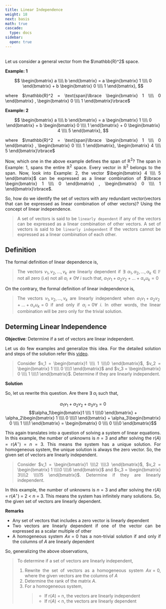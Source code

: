 ```yaml
---
title: Linear Independence
weight: 18
next: basis
math: true
cascade:
  type: docs
sidebar:
  open: true
---
```


<br>
<div style="text-align: justify;">
Let us consider a general vector from the $\mathbb{R}^2$ space.

**Example: 1**

$$
\begin{bmatrix} a \\\\ b \end{bmatrix} = a \begin{bmatrix} 1 \\\\ 0 \end{bmatrix} + b \begin{bmatrix} 0 \\\\ 1 \end{bmatrix},
$$

where $\mathbb{R}^2 = \text{span}\lbrace \begin{bmatrix} 1 \\\\ 0 \end{bmatrix} , \begin{bmatrix} 0 \\\\ 1 \end{bmatrix}\rbrace$

**Example: 2**

$$
\begin{bmatrix} a \\\\ b \end{bmatrix} = a \begin{bmatrix} 1 \\\\ 0 \end{bmatrix} + b \begin{bmatrix} 0 \\\\ 1 \end{bmatrix} + 0 \begin{bmatrix} 4 \\\\ 5 \end{bmatrix},
$$

where $\mathbb{R}^2 = \text{span}\lbrace \begin{bmatrix} 1 \\\\ 0 \end{bmatrix} , \begin{bmatrix} 0 \\\\ 1 \end{bmatrix}, \begin{bmatrix} 4 \\\\ 5 \end{bmatrix}\rbrace$

Now, which one in the above example defines the span of $\mathbb{R}^2$? The span in Example: 1, spans the entire $\mathbb{R}^2$ space. Every vector in $\mathbb{R}^2$ belongs to the span. Now, look into Example: 2, the vector $\begin{bmatrix} 4 \\\\ 5 \end{bmatrix}$ can be expressed as a linear combination of $\lbrace \begin{bmatrix} 1 \\\\ 0 \end{bmatrix} , \begin{bmatrix} 0 \\\\ 1 \end{bmatrix}\rbrace$.

So, how do we identify the set of vectors with any redundant vector(vectors that can be expressed as linear combination of other vectors)? Using the concept of linear independence.

> A set of vectors is said to be `linearly dependent` if any of the vectors can be expressed as a linear combination of other vectors. A set of vectors is said to be `linearly independent` if the vectors cannot be expressed as a linear combination of each other.

## Definition

The formal definition of linear dependence is,

> The vectors $v_1, v_2, \dots, v_k$ are linearly dependent if $\exists \text{ } \alpha_1, \alpha_2, \dots, \alpha_k \in \mathbb{F}$ not all zero (i.e) not all $\alpha_i \neq 0  \forall \text{ } i$ such that, $\alpha_1v_1 + \alpha_2v_2 + \dots + \alpha_vu_k = 0$

On the contrary, the formal definition of linear independence is,

> The vectors $v_1, v_2, \dots, v_k$ are linearly independent when $\alpha_1v_1 + \alpha_2v_2 + \dots + \alpha_vu_k = 0$ if and only if $\alpha_i = 0 \forall \text{ } i$. In other words, the linear combination will be zero only for the trivial solution.

## Determing Linear Independence

**Objective**: Determine if a set of vectors are linear independent.

Let us do few examples and generalize this idea. For the detailed solution and steps of the solution refer this [video](https://youtu.be/DZH-0-9jDKw?si=y5AArCGli2xx-q3M).

> Consider $v_1 = \begin{bmatrix}1 \\\\ 1 \\\\0 \end{bmatrix}$, $v_2 = \begin{bmatrix} 1 \\\\ 0 \\\\1 \end{bmatrix}$ and $v_3 = \begin{bmatrix} 0 \\\\ 1 \\\\1 \end{bmatrix}$. Determine if they are linearly independent.

**Solution**

So, let us rewrite this question. Are there $\exists \text{ } \alpha_i$ such that,

$$\alpha_1v_1 + \alpha_2v_2 + \alpha_3v_3 = 0$$
$$\alpha_1\begin{bmatrix}1 \\\\ 1 \\\\0 \end{bmatrix} + \alpha_2\begin{bmatrix} 1 \\\\ 0 \\\\1 \end{bmatrix} + \alpha_3\begin{bmatrix} 0 \\\\ 1 \\\\1 \end{bmatrix} = \begin{bmatrix} 0 \\\\ 0 \\\\0 \end{bmatrix}$$

This again translates into a question of solving a system of linear equations. In this example, the number of unknowns is $n=3$ and after solving the r($A$) = r($A^\star$) = $n$ = 3. This means the system has a unique solution. For homogeneous system, the unique solution is always the zero vector. So, the given set of vectors are linearly independent.

> Consider $v_1 = \begin{bmatrix}1 \\\\2 \\\\3 \end{bmatrix}$, $v_2 = \begin{bmatrix} 1 \\\\0 \\\\6 \end{bmatrix}$ and $v_3 = \begin{bmatrix} 3\\\\2 \\\\15 \end{bmatrix}$. Determine if they are linearly independent.

In this example, the number of unknowns is $n=3$ and after solving the r($A$) = r($A^\star$) = 2 < $n$ = 3. This means the system has infinitely many solutions. So, the given set of vectors are linearly dependent.

**Remarks**

- Any set of vectors that includes a zero vector is linearly dependent
- Two vectors are linearly dependent if one of the vector can be expressed as a scalar multiple of other
- A homogeneous system $Ax=0$ has a non-trivial solution if and only if the columns of $A$ are linearly dependent

So, generalizing the above observations,

> To determine if a set of vectors are linearly independent,
>
> 1.  Rewrite the set of vectors as a homogeneous system $Ax=0$, where the given vectors are the columns of $A$
> 2.  Determine the rank of the matrix $A$.
> 3.  For a homogeneous system,
>     > - If r($A$) = n, the vectors are linearly independent
>     > - If r($A$) < n, the vectors are linearly dependent

</div>
